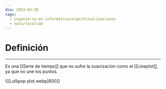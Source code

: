 ```yaml
---
dia: 2023-03-20
tags:
  - ingeniería-en-informática/orga/Visualizaciones
  - nota/facultad
---
```

# Definición
---
Es una [[Serie de tiempo]] que no sufre la suavización como el [[Lineplot]], ya que no une los puntos.

![[Lollipop plot.webp|600]]